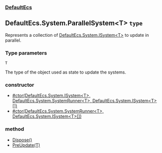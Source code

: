 ### [DefaultEcs](./DefaultEcs.md 'DefaultEcs')
## DefaultEcs.System.ParallelSystem&lt;T&gt; `type`
Represents a collection of [DefaultEcs.System.ISystem&lt;T&gt;](./DefaultEcs-System-ISystem-T-.md 'DefaultEcs.System.ISystem&lt;T&gt;') to update in parallel.
### Type parameters

<a name='DefaultEcs-System-ParallelSystem-T--T'></a>
`T`

The type of the object used as state to update the systems.
### constructor
- [#ctor(DefaultEcs.System.ISystem&lt;T&gt;, DefaultEcs.System.SystemRunner&lt;T&gt;, DefaultEcs.System.ISystem&lt;T&gt;[])](./DefaultEcs-System-ParallelSystem-T---ctor(DefaultEcs-System-ISystem-T--_DefaultEcs-System-SystemRunner-T--_DefaultEcs-System-ISystem-T---).md 'DefaultEcs.System.ParallelSystem&lt;T&gt;.#ctor(DefaultEcs.System.ISystem&lt;T&gt;, DefaultEcs.System.SystemRunner&lt;T&gt;, DefaultEcs.System.ISystem&lt;T&gt;[])')
- [#ctor(DefaultEcs.System.SystemRunner&lt;T&gt;, DefaultEcs.System.ISystem&lt;T&gt;[])](./DefaultEcs-System-ParallelSystem-T---ctor(DefaultEcs-System-SystemRunner-T--_DefaultEcs-System-ISystem-T---).md 'DefaultEcs.System.ParallelSystem&lt;T&gt;.#ctor(DefaultEcs.System.SystemRunner&lt;T&gt;, DefaultEcs.System.ISystem&lt;T&gt;[])')
### method
- [Dispose()](./DefaultEcs-System-ParallelSystem-T--Dispose().md 'DefaultEcs.System.ParallelSystem&lt;T&gt;.Dispose()')
- [PreUpdate(T)](./DefaultEcs-System-ParallelSystem-T--PreUpdate(T).md 'DefaultEcs.System.ParallelSystem&lt;T&gt;.PreUpdate(T)')
